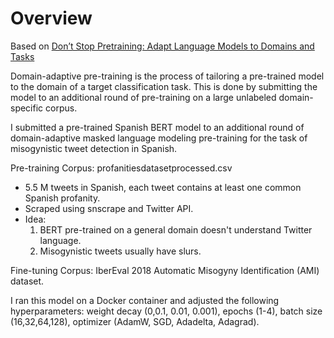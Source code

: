# Overview
 
 
Based on <a href="https://arxiv.org/pdf/2004.10964.pdf">Don’t Stop Pretraining: Adapt Language Models to Domains and Tasks</a> 
 
Domain-adaptive pre-training is the process of tailoring a pre-trained model to the domain of a target classification task. This is done by submitting the model to an additional round of pre-training on a large unlabeled domain-specific corpus. 
 

I submitted a pre-trained Spanish BERT model to an additional round of domain-adaptive masked language modeling pre-training for the task of misogynistic tweet detection in Spanish. 

Pre-training Corpus: profanitiesdatasetprocessed.csv
<ul>
  <li>5.5 M tweets in Spanish, each tweet contains at least one common Spanish profanity.</li>
  <li>Scraped using snscrape and Twitter API.</li>
  <li>Idea: 
   <ol>
   <li>BERT pre-trained on a general domain doesn't understand Twitter language.</li>
   <li>Misogynistic tweets usually have slurs.</li>
   </ol>
</ul>

Fine-tuning Corpus: IberEval 2018 Automatic Misogyny Identification (AMI) dataset. 


I ran this model on a Docker container and adjusted the following hyperparameters: weight decay (0,0.1, 0.01, 0.001), epochs (1-4), batch size (16,32,64,128), optimizer (AdamW, SGD, Adadelta, Adagrad).
